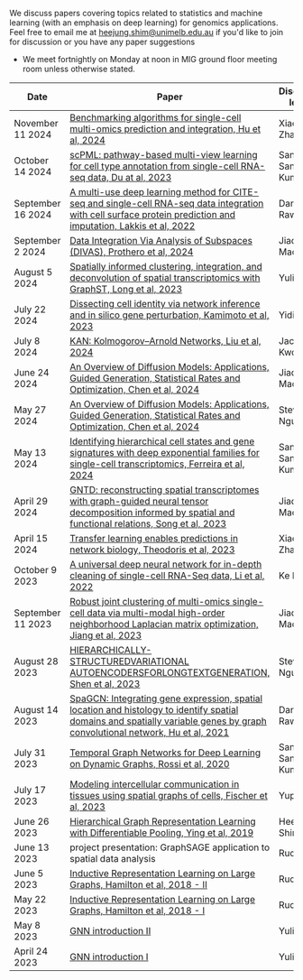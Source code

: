 We discuss papers covering topics related to statistics and machine learning (with an emphasis on deep learning) for genomics applications. Feel free to email me at <heejung.shim@unimelb.edu.au> if you'd like to join for discussion or you have any paper suggestions

* We meet fortnightly on Monday at noon in MIG ground floor meeting room unless otherwise stated.

| Date        | Paper  | Discussion leader |
| ------------|-----------------------|-----------------------|
|November 11 2024| [Benchmarking algorithms for single-cell multi-omics prediction and integration, Hu et al, 2024](https://www.nature.com/articles/s41592-024-02429-w)|  Xiaochen Zhang|
|October 14 2024 | [scPML: pathway-based multi-view learning for cell type annotation from single-cell RNA-seq data, Du at al, 2023](https://www.nature.com/articles/s42003-023-05634-z)| Sandeep Santhosh Kumar|
|September 16 2024 | [A multi-use deep learning method for CITE-seq and single-cell RNA-seq data integration with cell surface protein prediction and imputation, Lakkis et al, 2022](https://www.nature.com/articles/s42256-022-00545-w) | Daniel Rawlinson|
|September 2 2024 | [Data Integration Via Analysis of Subspaces (DIVAS), Prothero et al, 2024](https://arxiv.org/abs/2212.00703) | Jiadong Mao| 
| August 5 2024 | [Spatially informed clustering, integration, and deconvolution of spatial transcriptomics with GraphST, Long et al, 2023](https://www.nature.com/articles/s41467-023-36796-3) | Yulin Wu |  
|July 22 2024 | [Dissecting cell identity via network inference and in silico gene perturbation, Kamimoto et al, 2023](https://www.nature.com/articles/s41586-022-05688-9) | Yidi Deng| 
|July 8 2024 | [KAN: Kolmogorov–Arnold Networks, Liu et al, 2024](https://arxiv.org/abs/2408.10205) | Jackson Kwok| 
|June 24 2024 | [An Overview of Diffusion Models: Applications, Guided Generation, Statistical Rates and Optimization, Chen et al, 2024](https://arxiv.org/abs/2404.07771) | Jiadong Mao|
|May 27 2024 | [An Overview of Diffusion Models: Applications, Guided Generation, Statistical Rates and Optimization, Chen et al, 2024](https://arxiv.org/abs/2404.07771) | Steven Nguyen| 
|May 13 2024 |  [Identifying hierarchical cell states and gene signatures with deep exponential families for single-cell transcriptomics, Ferreira et al, 2024](https://www.biorxiv.org/content/10.1101/2022.10.15.512383v2) | Sandeep Santhosh Kumar| 
|April 29 2024 | [GNTD: reconstructing spatial transcriptomes with graph-guided neural tensor decomposition informed by spatial and functional relations, Song et al, 2023](https://www.nature.com/articles/s41467-023-44017-0) | Jiadong Mao| 
|April 15 2024 | [Transfer learning enables predictions in network biology, Theodoris et al, 2023](https://www.nature.com/articles/s41586-023-06139-9) | Xiaochen Zhang|  
|October 9 2023 | [A universal deep neural network for in-depth cleaning of single-cell RNA-Seq data, Li et al, 2022](https://www.nature.com/articles/s41467-022-29576-y) | Ke He|  
|September 11 2023 | [Robust joint clustering of multi-omics single-cell data via multi-modal high-order neighborhood Laplacian matrix optimization, Jiang et al, 2023](https://www.ncbi.nlm.nih.gov/pmc/articles/PMC10329495/) | Jiadong Mao|  
|August 28 2023 | [HIERARCHICALLY-STRUCTUREDVARIATIONAL AUTOENCODERSFORLONGTEXTGENERATION, Shen et al, 2023](https://openreview.net/forum?id=Hk41X2AqtQ) | Steven Nguyen|  
|August 14 2023 | [SpaGCN: Integrating gene expression, spatial location and histology to identify spatial domains and spatially variable genes by graph convolutional network, Hu et al,   2021](https://www.nature.com/articles/s41592-021-01255-8) | Daniel Rawlinson|  
|July 31 2023 | [Temporal Graph Networks for Deep Learning on Dynamic Graphs, Rossi et al, 2020](https://arxiv.org/abs/2006.10637) | Sandeep Santhosh Kumar|  
|July 17 2023 | [Modeling intercellular communication in tissues using spatial graphs of cells, Fischer et al, 2023](https://www.nature.com/articles/s41587-022-01467-z) | Yupei You|  
|June 26 2023 | [Hierarchical Graph Representation Learning with Differentiable Pooling, Ying et al, 2019](https://arxiv.org/abs/1806.08804) | Heejung Shim | 
|June 13 2023 | project presentation: GraphSAGE application to spatial data analysis | Ruqian Lyu |
|June 5 2023 | [Inductive Representation Learning on Large Graphs, Hamilton et al, 2018 - II](https://arxiv.org/abs/1706.02216) | Ruqian Lyu | 
|May 22 2023 | [Inductive Representation Learning on Large Graphs, Hamilton et al, 2018 - I](https://arxiv.org/abs/1706.02216) | Ruqian Lyu | 
|May 8 2023 | [GNN introduction II](https://theaisummer.com/graph-convolutional-networks/) | Yulin Wu | 
|April 24 2023 | [GNN introduction I](https://distill.pub/2021/gnn-intro/) | Yulin Wu | 
